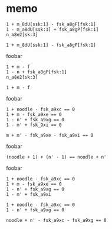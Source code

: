 memo
====

	1 + m_8dU[ssk:1] - fsk_a8gF[fsk:1]
	1 - m_a8dU[ssk:1] + fsk_a8gP[fsk:1]
	n_a8e2[sk:3]

	1 + m_8dU[ssk:1] - fsk_a8gF[fsk:1]

foobar

	1 + m - f
	1 - n + fsk_a8gP[fsk:1]
	n_a8e2[sk:3]

	1 + m - f

foobar

	1 + noodle - fsk_a9xc == 0
	1 + m - fsk_a9xe == 0
	1 - n' + fsk_a9xg == 0
	1 - m' + fsk_9xi == 0

	m + m' - fsk_a9xe - fsk_a9xi == 0

foobar

	(noodle + 1) + (n' - 1) == noodle + n'

foobar

	1 + noodle - fsk_a9xc == 0
	1 + m - fsk_a9xe == 0
	1 - n' + fsk_a9xg == 0
	1 - m' + fsk_a9xi

	1 + noodle - fsk_a9xc == 0
	1 - n' + fsk_a9xg == 0
	
	noodle + n' - fsk_a9xc - fsk_a9xg == 0
